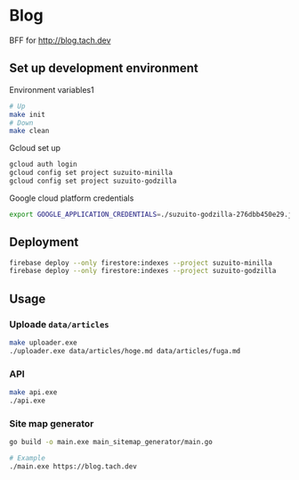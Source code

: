 # Blog

BFF for http://blog.tach.dev

## Set up development environment

Environment variables1

```bash
# Up
make init
# Down
make clean
```

Gcloud set up

```bash
gcloud auth login
gcloud config set project suzuito-minilla
gcloud config set project suzuito-godzilla
```

Google cloud platform credentials

```bash
export GOOGLE_APPLICATION_CREDENTIALS=./suzuito-godzilla-276dbb450e29.json
```

## Deployment

```bash
firebase deploy --only firestore:indexes --project suzuito-minilla
firebase deploy --only firestore:indexes --project suzuito-godzilla
```

## Usage

### Uploade `data/articles`

```bash
make uploader.exe
./uploader.exe data/articles/hoge.md data/articles/fuga.md
```

### API

```bash
make api.exe
./api.exe
```

### Site map generator

```bash
go build -o main.exe main_sitemap_generator/main.go

# Example
./main.exe https://blog.tach.dev
```